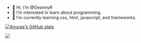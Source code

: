 - 👋 Hi, I’m @GeannyR
- 👀 I’m interested in learn about programming.
- 🌱 I’m currently learning css, html, javascript, and frameworks.


[![Anurag's GitHub stats](https://github-readme-stats.vercel.app/api?GeannyR)](https://github.com/anuraghazra/github-readme-stats)

<div>
<a href = "mailto:geanny.arodrigues@gmail.com><img src="https://img.shields.io/badge/Gmail-D14836?style=for-the-badge&logo=gmail&logoColor=white" target="_blank"></a>
<a href="https://www.linkedin.com/in/seu-usuário-linkedln-aqui" target="_blank"><img src="https://img.shields.io/badge/-LinkedIn-%230077B5?style=for-the-badge&logo=linkedin&logoColor=white" target="_blank"></a>   
</div>
